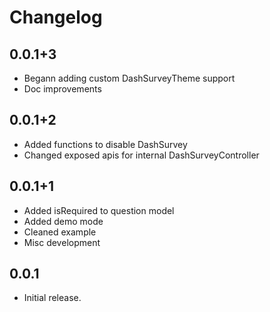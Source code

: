 # Changelog

## 0.0.1+3

- Begann adding custom DashSurveyTheme support
- Doc improvements

## 0.0.1+2

- Added functions to disable DashSurvey
- Changed exposed apis for internal DashSurveyController

## 0.0.1+1

- Added isRequired to question model
- Added demo mode
- Cleaned example
- Misc development

## 0.0.1

- Initial release.

